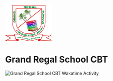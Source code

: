 <img src="./public/Logo.png" alt="Grand Regal School Logo" width="150" >

# Grand Regal School CBT

<img src="https://wakatime.com/badge/user/40b80e09-3005-45c4-ab6a-3364c0b80fff/project/32d57187-4d85-4a00-96bb-b9b0cfe68d88.svg?style=for-the-badge" alt="Grand Regal School CBT Wakatime Activity"/>
